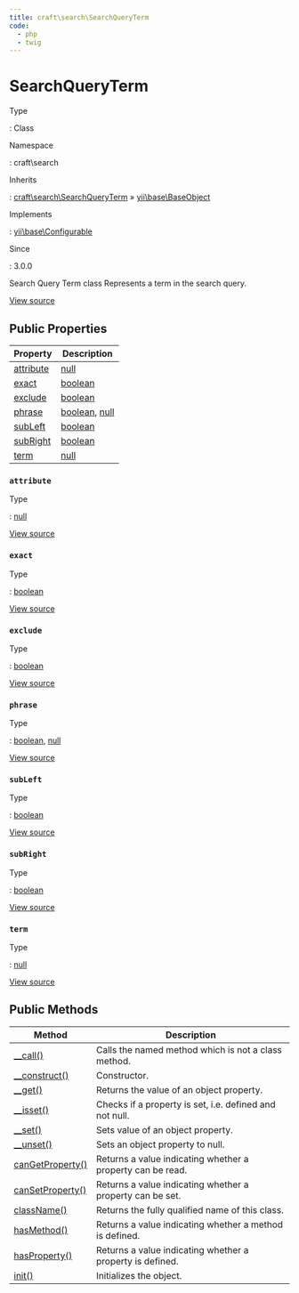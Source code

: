 ```yaml
---
title: craft\search\SearchQueryTerm
code:
  - php
  - twig
---
```


# SearchQueryTerm

Type

:   Class

Namespace

:   craft\search

Inherits

:   [craft\search\SearchQueryTerm](craft-search-searchqueryterm.md) &raquo;
[yii\base\BaseObject](https://www.yiiframework.com/doc/api/2.0/yii-base-baseobject)

Implements

:   [yii\base\Configurable](https://www.yiiframework.com/doc/api/2.0/yii-base-configurable)

Since

:   3.0.0



Search Query Term class
Represents a term in the search query.





[View source](https://github.com/craftcms/cms/blob/master/src/search/SearchQueryTerm.php)


## Public Properties

| Property                                               | Description
| ------------------------------------------------------ | --------------------------------------------------------------------------------------------
| [attribute](craft-search-searchqueryterm.md#attribute) | [null](http://php.net/language.types.null)
| [exact](craft-search-searchqueryterm.md#exact)         | [boolean](http://php.net/language.types.boolean)
| [exclude](craft-search-searchqueryterm.md#exclude)     | [boolean](http://php.net/language.types.boolean)
| [phrase](craft-search-searchqueryterm.md#phrase)       | [boolean](http://php.net/language.types.boolean), [null](http://php.net/language.types.null)
| [subLeft](craft-search-searchqueryterm.md#subleft)     | [boolean](http://php.net/language.types.boolean)
| [subRight](craft-search-searchqueryterm.md#subright)   | [boolean](http://php.net/language.types.boolean)
| [term](craft-search-searchqueryterm.md#term)           | [null](http://php.net/language.types.null)

### `attribute`



Type

:   [null](http://php.net/language.types.null)







[View source](https://github.com/craftcms/cms/blob/master/src/search/SearchQueryTerm.php#L44)



### `exact`



Type

:   [boolean](http://php.net/language.types.boolean)







[View source](https://github.com/craftcms/cms/blob/master/src/search/SearchQueryTerm.php#L29)



### `exclude`



Type

:   [boolean](http://php.net/language.types.boolean)







[View source](https://github.com/craftcms/cms/blob/master/src/search/SearchQueryTerm.php#L24)



### `phrase`



Type

:   [boolean](http://php.net/language.types.boolean), [null](http://php.net/language.types.null)







[View source](https://github.com/craftcms/cms/blob/master/src/search/SearchQueryTerm.php#L54)



### `subLeft`



Type

:   [boolean](http://php.net/language.types.boolean)







[View source](https://github.com/craftcms/cms/blob/master/src/search/SearchQueryTerm.php#L34)



### `subRight`



Type

:   [boolean](http://php.net/language.types.boolean)







[View source](https://github.com/craftcms/cms/blob/master/src/search/SearchQueryTerm.php#L39)



### `term`



Type

:   [null](http://php.net/language.types.null)







[View source](https://github.com/craftcms/cms/blob/master/src/search/SearchQueryTerm.php#L49)







## Public Methods

| Method                                                                                                                                    | Description
| ----------------------------------------------------------------------------------------------------------------------------------------- | ----------------------------------------------------------
| [__call()](https://www.yiiframework.com/doc/api/2.0/yii-base-baseobject#__call()-detail "Defined by yii\base\BaseObject")                 | Calls the named method which is not a class method.
| [__construct()](https://www.yiiframework.com/doc/api/2.0/yii-base-baseobject#__construct()-detail "Defined by yii\base\BaseObject")       | Constructor.
| [__get()](https://www.yiiframework.com/doc/api/2.0/yii-base-baseobject#__get()-detail "Defined by yii\base\BaseObject")                   | Returns the value of an object property.
| [__isset()](https://www.yiiframework.com/doc/api/2.0/yii-base-baseobject#__isset()-detail "Defined by yii\base\BaseObject")               | Checks if a property is set, i.e. defined and not null.
| [__set()](https://www.yiiframework.com/doc/api/2.0/yii-base-baseobject#__set()-detail "Defined by yii\base\BaseObject")                   | Sets value of an object property.
| [__unset()](https://www.yiiframework.com/doc/api/2.0/yii-base-baseobject#__unset()-detail "Defined by yii\base\BaseObject")               | Sets an object property to null.
| [canGetProperty()](https://www.yiiframework.com/doc/api/2.0/yii-base-baseobject#canGetProperty()-detail "Defined by yii\base\BaseObject") | Returns a value indicating whether a property can be read.
| [canSetProperty()](https://www.yiiframework.com/doc/api/2.0/yii-base-baseobject#canSetProperty()-detail "Defined by yii\base\BaseObject") | Returns a value indicating whether a property can be set.
| [className()](https://www.yiiframework.com/doc/api/2.0/yii-base-baseobject#className()-detail "Defined by yii\base\BaseObject")           | Returns the fully qualified name of this class.
| [hasMethod()](https://www.yiiframework.com/doc/api/2.0/yii-base-baseobject#hasMethod()-detail "Defined by yii\base\BaseObject")           | Returns a value indicating whether a method is defined.
| [hasProperty()](https://www.yiiframework.com/doc/api/2.0/yii-base-baseobject#hasProperty()-detail "Defined by yii\base\BaseObject")       | Returns a value indicating whether a property is defined.
| [init()](https://www.yiiframework.com/doc/api/2.0/yii-base-baseobject#init()-detail "Defined by yii\base\BaseObject")                     | Initializes the object.








